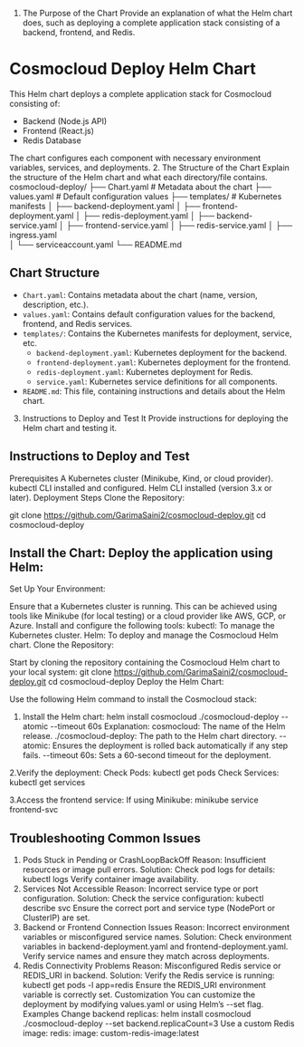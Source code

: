 1. The Purpose of the Chart
Provide an explanation of what the Helm chart does, such as deploying a complete application stack consisting of a backend, frontend, and Redis.
# Cosmocloud Deploy Helm Chart

This Helm chart deploys a complete application stack for Cosmocloud consisting of:
- Backend (Node.js API)
- Frontend (React.js)
- Redis Database

The chart configures each component with necessary environment variables, services, and deployments.
2. The Structure of the Chart
Explain the structure of the Helm chart and what each directory/file contains.
cosmocloud-deploy/
├── Chart.yaml           # Metadata about the chart
├── values.yaml          # Default configuration values
├── templates/           # Kubernetes manifests
│   ├── backend-deployment.yaml
│   ├── frontend-deployment.yaml
│   ├── redis-deployment.yaml
│   ├── backend-service.yaml
│   ├── frontend-service.yaml
│   ├── redis-service.yaml
│   ├── ingress.yaml    
│   └── serviceaccount.yaml
└── README.md          

## Chart Structure
- `Chart.yaml`: Contains metadata about the chart (name, version, description, etc.).
- `values.yaml`: Contains default configuration values for the backend, frontend, and Redis services.
- `templates/`: Contains the Kubernetes manifests for deployment, service, etc.
  - `backend-deployment.yaml`: Kubernetes deployment for the backend.
  - `frontend-deployment.yaml`: Kubernetes deployment for the frontend.
  - `redis-deployment.yaml`: Kubernetes deployment for Redis.
  - `service.yaml`: Kubernetes service definitions for all components.
- `README.md`: This file, containing instructions and details about the Helm chart.
3. Instructions to Deploy and Test It
Provide instructions for deploying the Helm chart and testing it.
## Instructions to Deploy and Test
Prerequisites
A Kubernetes cluster (Minikube, Kind, or cloud provider).
kubectl CLI installed and configured.
Helm CLI installed (version 3.x or later).
Deployment Steps
Clone the Repository:

git clone https://github.com/GarimaSaini2/cosmocloud-deploy.git
cd cosmocloud-deploy

## Install the Chart: Deploy the application using Helm:
Set Up Your Environment:

Ensure that a Kubernetes cluster is running. This can be achieved using tools like Minikube (for local testing) or a cloud provider like AWS, GCP, or Azure.
Install and configure the following tools:
kubectl: To manage the Kubernetes cluster.
Helm: To deploy and manage the Cosmocloud Helm chart.
Clone the Repository:

Start by cloning the repository containing the Cosmocloud Helm chart to your local system:
git clone https://github.com/GarimaSaini2/cosmocloud-deploy.git
cd cosmocloud-deploy
Deploy the Helm Chart:

Use the following Helm command to install the Cosmocloud stack:
1. Install the Helm chart:
helm install cosmocloud ./cosmocloud-deploy --atomic --timeout 60s
Explanation:
cosmocloud: The name of the Helm release.
./cosmocloud-deploy: The path to the Helm chart directory.
--atomic: Ensures the deployment is rolled back automatically if any step fails.
--timeout 60s: Sets a 60-second timeout for the deployment.

2.Verify the deployment:
   Check Pods: kubectl get pods
   Check Services: kubectl get services
   
3.Access the frontend service:   If using Minikube: minikube service frontend-svc

## Troubleshooting Common Issues
1. Pods Stuck in Pending or CrashLoopBackOff
Reason: Insufficient resources or image pull errors.
Solution:
Check pod logs for details:
kubectl logs <pod-name>
Verify container image availability.
2. Services Not Accessible
Reason: Incorrect service type or port configuration.
Solution:
Check the service configuration:
kubectl describe svc <service-name>
Ensure the correct port and service type (NodePort or ClusterIP) are set.
3. Backend or Frontend Connection Issues
Reason: Incorrect environment variables or misconfigured service names.
Solution:
Check environment variables in backend-deployment.yaml and frontend-deployment.yaml.
Verify service names and ensure they match across deployments.
4. Redis Connectivity Problems
Reason: Misconfigured Redis service or REDIS_URI in backend.
Solution:
Verify the Redis service is running:
kubectl get pods -l app=redis
Ensure the REDIS_URI environment variable is correctly set.
Customization
You can customize the deployment by modifying values.yaml or using Helm’s --set flag.
Examples
Change backend replicas:
helm install cosmocloud ./cosmocloud-deploy --set backend.replicaCount=3
Use a custom Redis image:
redis:
  image: custom-redis-image:latest
